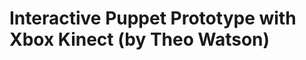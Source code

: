 <!--
id: 1621100885
link: http://tumblr.atmos.org/post/1621100885/interactive-puppet-prototype-with-xbox-kinect-by
slug: interactive-puppet-prototype-with-xbox-kinect-by
date: Fri Nov 19 2010 13:26:14 GMT-0800 (PST)
publish: 2010-11-019
tags: 
title: Interactive Puppet Prototype with Xbox Kinect (by Theo Watson)
-->


Interactive Puppet Prototype with Xbox Kinect (by Theo Watson)
==============================================================



